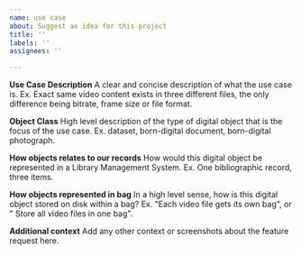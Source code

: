 ```yaml
---
name: use case
about: Suggest an idea for this project
title: ''
labels: ''
assignees: ''

---
```


**Use Case Description**
A clear and concise description of what the use case is. Ex. Exact same video content exists in three different files, the only difference being bitrate, frame size or file format. 

**Object Class**
High level description of the type of digital object that is the focus of the use case. Ex. dataset, born-digital document, born-digital photograph.

**How objects relates to our records**
How would this digital object be represented in a Library Management System. Ex. One bibliographic record, three items.


**How objects represented in bag**
In a high level sense, how is this digital object stored on disk within a bag? Ex. "Each video file gets its own bag", or " Store all video files in one bag".

**Additional context**
Add any other context or screenshots about the feature request here.
